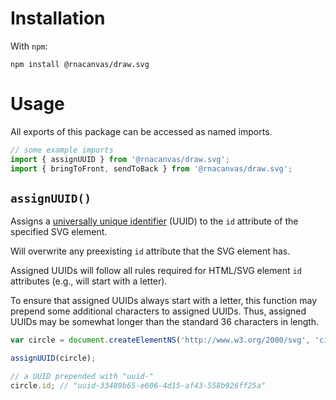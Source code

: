# Installation

With `npm`:

```
npm install @rnacanvas/draw.svg
```

# Usage

All exports of this package can be accessed as named imports.

```javascript
// some example imports
import { assignUUID } from '@rnacanvas/draw.svg';
import { bringToFront, sendToBack } from '@rnacanvas/draw.svg';
```

## `assignUUID()`

Assigns a [universally unique identifier](https://en.wikipedia.org/wiki/Universally_unique_identifier) (UUID)
to the `id` attribute of the specified SVG element.

Will overwrite any preexisting `id` attribute
that the SVG element has.

Assigned UUIDs will follow all rules required for HTML/SVG element `id` attributes
(e.g., will start with a letter).

To ensure that assigned UUIDs always start with a letter,
this function may prepend some additional characters to assigned UUIDs.
Thus, assigned UUIDs may be somewhat longer than the standard 36 characters in length.

```javascript
var circle = document.createElementNS('http://www.w3.org/2000/svg', 'circle');

assignUUID(circle);

// a UUID prepended with "uuid-"
circle.id; // "uuid-33489b65-e606-4d15-af43-558b926ff25a"
```
